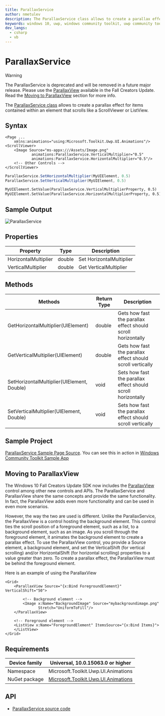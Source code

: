 ```yaml
---
title: ParallaxService
author: nmetulev
description: The ParallaxService class allows to create a parallax effect for items contained within an element that scrolls like a ScrollViewer or ListView.
keywords: windows 10, uwp, windows community toolkit, uwp community toolkit, uwp toolkit, parallaxservice
dev_langs:
  - csharp
  - vb
---
```


# ParallaxService

> [!WARNING]
The ParallaxService is deprecated and will be removed in a future major release. Please use the [ParallaxView](https://docs.microsoft.com/windows/uwp/style/parallax) available in the Fall Creators Update. Read the [Moving to ParallaxView](#parallaxview) section for more info.

The [ParallaxService class](https://docs.microsoft.com/dotnet/api/microsoft.toolkit.uwp.ui.animations.parallaxservice) allows to create a parallax effect for items contained within an element that scrolls like a ScrollViewer or ListView.

## Syntax

```xaml
<Page ...
    xmlns:animations="using:Microsoft.Toolkit.Uwp.UI.Animations"/>
<ScrollViewer>
    <Image Source="ms-appx:///Assets/Image.png"
            animations:ParallaxService.VerticalMultiplier="0.5" 
            animations:ParallaxService.HorizontalMultiplier="0.5"/>
    <!-- Other Controls -->
</ScrollViewer>
```

```csharp
ParallaxService.SetHorizontalMultiplier(MyUIElement, 0.5)
ParallaxService.SetVerticalMultiplier(MyUIElement, 0.5)
```
```vb
MyUIElement.SetValue(ParallaxService.VerticalMultiplierProperty, 0.5)
MyUIElement.SetValue(ParallaxService.HorizontalMultiplierProperty, 0.5)
```

## Sample Output

![ParallaxService](../resources/images/Animations/ParallaxService/Sample-Output.gif)

## Properties

| Property | Type | Description |
| -- | -- | -- |
| HorizontalMultiplier | double | Set HorizontalMultiplier |
| VerticalMultiplier | double | Get VerticalMultiplier |

## Methods

| Methods | Return Type | Description |
| -- | -- | -- |
| GetHorizontalMultiplier(UIElement) | double | Gets how fast the parallax effect should scroll horizontally |
| GetVerticalMultiplier(UIElement) | double | Gets how fast the parallax effect should scroll vertically |
| SetHorizontalMultiplier(UIElement, Double) | void  | Sets how fast the parallax effect should scroll horizontally |
| SetVerticalMultiplier(UIElement, Double) | void  | Sets how fast the parallax effect should scroll vertically |

## Sample Project

[ParallaxService Sample Page Source](https://github.com/Microsoft/WindowsCommunityToolkit//tree/master/Microsoft.Toolkit.Uwp.SampleApp/SamplePages/ParallaxService). You can see this in action in [Windows Community Toolkit Sample App](https://www.microsoft.com/store/apps/9NBLGGH4TLCQ)

## <a name="parallaxview"></a> Moving to ParallaxView
The Windows 10 Fall Creators Update SDK now includes the [ParallaxView](https://docs.microsoft.com/windows/uwp/style/parallax) control among other new controls and APIs. The ParallaxService and ParallaxView share the same concepts and provide the same functionality. In fact, the ParallaxView adds even more functionality and can be used in even more scenarios.

However, the way the two are used is different. Unlike the ParallaxService, the ParallaxView is a control hosting the background element. This control ties the scroll position of a foreground element, such as a list, to a background element, such as an image. As you scroll through the foreground element, it animates the background element to create a parallax effect. To use the ParallaxView control, you provide a Source element, a background element, and set the VerticalShift (for vertical scrolling) and/or HorizontalShift (for horizontal scrolling) properties to a value greater than zero. To create a parallax effect, the ParallaxView must be behind the foreground element.

Here is an example of using the ParallaxView

```xaml
<Grid>
    <ParallaxView Source="{x:Bind ForegroundElement}" VerticalShift="50"> 

        <!-- Background element --> 
        <Image x:Name="BackgroundImage" Source="mybackgroundimage.png"
               Stretch="UniformToFill"/>
    </ParallaxView>

    <!-- Foreground element -->
    <ListView x:Name="ForegroundElement" ItemsSource="{x:Bind Items}">       
    </ListView>
</Grid>
```

## Requirements

| Device family | Universal, 10.0.15063.0 or higher   |
| ---------------------------------------------------------------- | ----------------------------------- |
| Namespace                                                        | Microsoft.Toolkit.Uwp.UI.Animations |
| NuGet package | [Microsoft.Toolkit.Uwp.UI.Animations](https://www.nuget.org/packages/Microsoft.Toolkit.Uwp.UI.Animations/) |

## API

* [ParallaxService source code](https://github.com/Microsoft/WindowsCommunityToolkit//blob/master/Microsoft.Toolkit.Uwp.UI.Animations/ParallaxService.cs)
